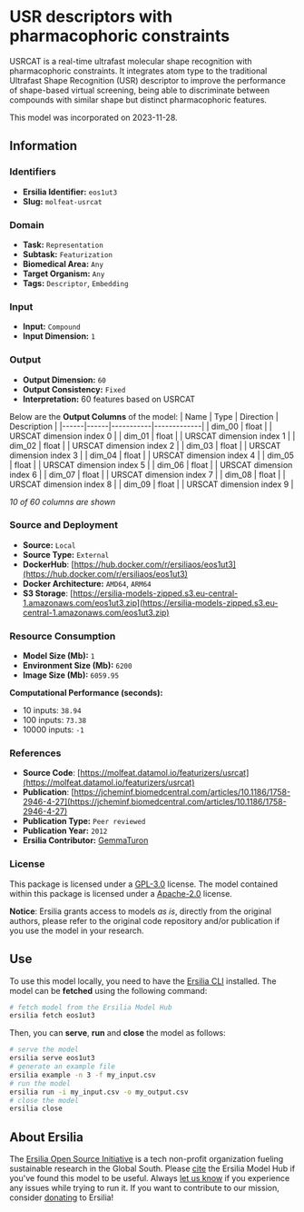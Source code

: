 # USR descriptors with pharmacophoric constraints

USRCAT is a real-time ultrafast molecular shape recognition with pharmacophoric constraints. It integrates atom type to the traditional Ultrafast Shape Recognition (USR) descriptor to improve the performance of shape-based virtual screening, being able to discriminate between compounds with similar shape but distinct pharmacophoric features.

This model was incorporated on 2023-11-28.


## Information
### Identifiers
- **Ersilia Identifier:** `eos1ut3`
- **Slug:** `molfeat-usrcat`

### Domain
- **Task:** `Representation`
- **Subtask:** `Featurization`
- **Biomedical Area:** `Any`
- **Target Organism:** `Any`
- **Tags:** `Descriptor`, `Embedding`

### Input
- **Input:** `Compound`
- **Input Dimension:** `1`

### Output
- **Output Dimension:** `60`
- **Output Consistency:** `Fixed`
- **Interpretation:** 60 features based on USRCAT

Below are the **Output Columns** of the model:
| Name | Type | Direction | Description |
|------|------|-----------|-------------|
| dim_00 | float |  | URSCAT dimension index 0 |
| dim_01 | float |  | URSCAT dimension index 1 |
| dim_02 | float |  | URSCAT dimension index 2 |
| dim_03 | float |  | URSCAT dimension index 3 |
| dim_04 | float |  | URSCAT dimension index 4 |
| dim_05 | float |  | URSCAT dimension index 5 |
| dim_06 | float |  | URSCAT dimension index 6 |
| dim_07 | float |  | URSCAT dimension index 7 |
| dim_08 | float |  | URSCAT dimension index 8 |
| dim_09 | float |  | URSCAT dimension index 9 |

_10 of 60 columns are shown_
### Source and Deployment
- **Source:** `Local`
- **Source Type:** `External`
- **DockerHub**: [https://hub.docker.com/r/ersiliaos/eos1ut3](https://hub.docker.com/r/ersiliaos/eos1ut3)
- **Docker Architecture:** `AMD64`, `ARM64`
- **S3 Storage**: [https://ersilia-models-zipped.s3.eu-central-1.amazonaws.com/eos1ut3.zip](https://ersilia-models-zipped.s3.eu-central-1.amazonaws.com/eos1ut3.zip)

### Resource Consumption
- **Model Size (Mb):** `1`
- **Environment Size (Mb):** `6200`
- **Image Size (Mb):** `6059.95`

**Computational Performance (seconds):**
- 10 inputs: `38.94`
- 100 inputs: `73.38`
- 10000 inputs: `-1`

### References
- **Source Code**: [https://molfeat.datamol.io/featurizers/usrcat](https://molfeat.datamol.io/featurizers/usrcat)
- **Publication**: [https://jcheminf.biomedcentral.com/articles/10.1186/1758-2946-4-27](https://jcheminf.biomedcentral.com/articles/10.1186/1758-2946-4-27)
- **Publication Type:** `Peer reviewed`
- **Publication Year:** `2012`
- **Ersilia Contributor:** [GemmaTuron](https://github.com/GemmaTuron)

### License
This package is licensed under a [GPL-3.0](https://github.com/ersilia-os/ersilia/blob/master/LICENSE) license. The model contained within this package is licensed under a [Apache-2.0](LICENSE) license.

**Notice**: Ersilia grants access to models _as is_, directly from the original authors, please refer to the original code repository and/or publication if you use the model in your research.


## Use
To use this model locally, you need to have the [Ersilia CLI](https://github.com/ersilia-os/ersilia) installed.
The model can be **fetched** using the following command:
```bash
# fetch model from the Ersilia Model Hub
ersilia fetch eos1ut3
```
Then, you can **serve**, **run** and **close** the model as follows:
```bash
# serve the model
ersilia serve eos1ut3
# generate an example file
ersilia example -n 3 -f my_input.csv
# run the model
ersilia run -i my_input.csv -o my_output.csv
# close the model
ersilia close
```

## About Ersilia
The [Ersilia Open Source Initiative](https://ersilia.io) is a tech non-profit organization fueling sustainable research in the Global South.
Please [cite](https://github.com/ersilia-os/ersilia/blob/master/CITATION.cff) the Ersilia Model Hub if you've found this model to be useful. Always [let us know](https://github.com/ersilia-os/ersilia/issues) if you experience any issues while trying to run it.
If you want to contribute to our mission, consider [donating](https://www.ersilia.io/donate) to Ersilia!
